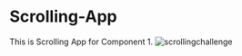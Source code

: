 # Scrolling-App
This is Scrolling App for Component 1.
![scrollingchallenge](https://user-images.githubusercontent.com/53834888/145592968-99e470c8-d1cf-4a19-80ee-79dce25e2428.gif)
